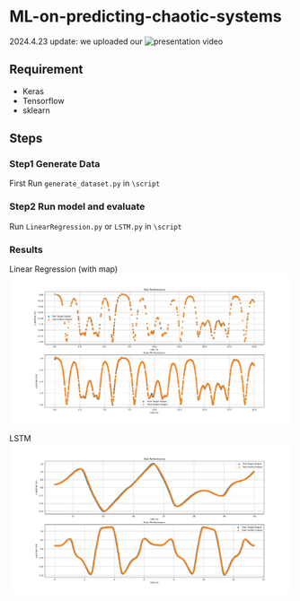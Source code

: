 # ML-on-predicting-chaotic-systems
2024.4.23 update: we uploaded our ![presentation video](https://youtu.be/QoBRMm2b1gU)
## Requirement
- Keras
- Tensorflow
- sklearn
## Steps
### Step1 Generate Data
First Run `generate_dataset.py` in `\script`
### Step2 Run model and evaluate
Run `LinearRegression.py` or `LSTM.py` in `\script`


### Results
Linear Regression (with map)
![](pictures/LinearRegression.png)

LSTM
![](pictures/LSTM.png)
